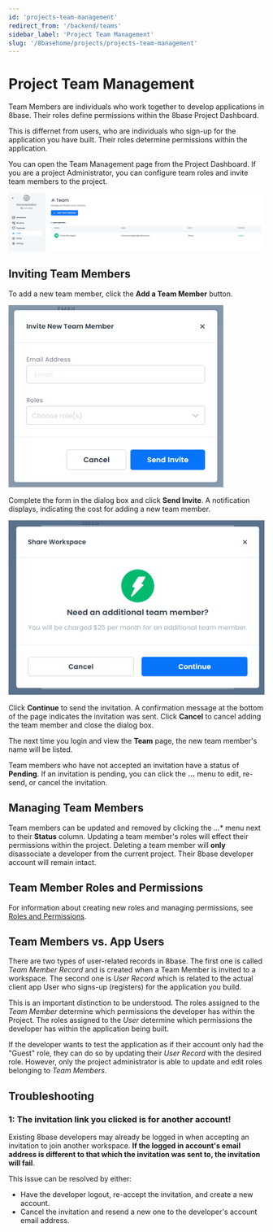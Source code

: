 ```yaml
---
id: 'projects-team-management'
redirect_from: '/backend/teams'
sidebar_label: 'Project Team Management'
slug: '/8basehome/projects/projects-team-management'
---
```

# Project Team Management

Team Members are individuals who work together to develop applications in 8base. Their roles define permissions within the 8base Project Dashboard.

This is differnet from users, who are individuals who sign-up for the application you have built. Their roles determine permissions within the application.

You can open the Team Management page from the Project Dashboard. If you are a project Administrator, you can configure team roles and invite team members to the project.

![Team](./_images/projects-project-ui-walkthrough-team.png)

## Inviting Team Members

To add a new team member, click the **Add a Team Member** button.

![Add Team Member](./_images/projects-project-ui-walkthrough-team-add-member.png)

Complete the form in the dialog box and click **Send Invite**. A notification displays, indicating the cost for adding a new team member.

![Team Member Notification](./_images/projects-project-ui-walkthrough-team-add-member-notification.png)

Click **Continue** to send the invitation. A confirmation message at the bottom of the page indicates the invitation was sent. Click **Cancel** to cancel adding the team member and close the dialog box.

The next time you login and view the **Team** page, the new team member's name will be listed. 

Team members who have not accepted an invitation have a status of **Pending**. If an invitation is pending, you can click the **...** menu to edit, re-send, or cancel the invitation. 

## Managing Team Members

Team members can be updated and removed by clicking the *...** menu next to their **Status** column. Updating a team member's roles will effect their permissions within the project. Deleting a team member will **only** disassociate a developer from the current project. Their 8base developer account will remain intact.

## Team Member Roles and Permissions

For information about creating new roles and managing permissions, see [Roles and Permissions](../../backend/8base-console-roles-and-permissions.md).

## Team Members vs. App Users

There are two types of user-related records in 8base. The first one is called _Team Member Record_ and is created when a Team Member is invited to a workspace. The second one is _User Record_ which is related to the actual client app User who signs-up (registers) for the application you build.

This is an important distinction to be understood. The roles assigned to the _Team Member_ determine which permissions the developer has within the Project. The roles assigned to the _User_ determine which permissions the developer has within the application being built.

If the developer wants to test the application as if their account only had the "Guest" role, they can do so by updating their _User Record_ with the desired role. However, only the project administrator is able to update and edit roles belonging to _Team Members_.


## Troubleshooting

### 1: The invitation link you clicked is for another account!

Existing 8base developers may already be logged in when accepting an invitation to join another workspace. **If the logged in account's email address is different to that which the invitation was sent to, the invitation will fail**. 

This issue can be resolved by either:

- Have the developer logout, re-accept the invitation, and create a new account.
- Cancel the invitation and resend a new one to the developer's account email address.

